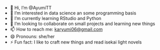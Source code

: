 - 👋 Hi, I’m @AyumiTT
- 👀 I’m interested in data science an some programming basis
- 🌱 I’m currently learning RStudio and Python
- 💞️ I’m looking to collaborate on small projects and learning new things
- 📫 How to reach me: karyumi06@gmail.com
- 😄 Pronouns: she/her
- ⚡ Fun fact: I like to craft new things and read isekai light novels

<!---
AyumiTT/AyumiTT is a ✨ special ✨ repository because its `README.md` (this file) appears on your GitHub profile.
You can click the Preview link to take a look at your changes.
--->
